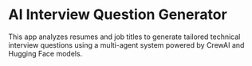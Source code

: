 # AI Interview Question Generator

This app analyzes resumes and job titles to generate tailored technical interview questions using a multi-agent system powered by CrewAI and Hugging Face models.
